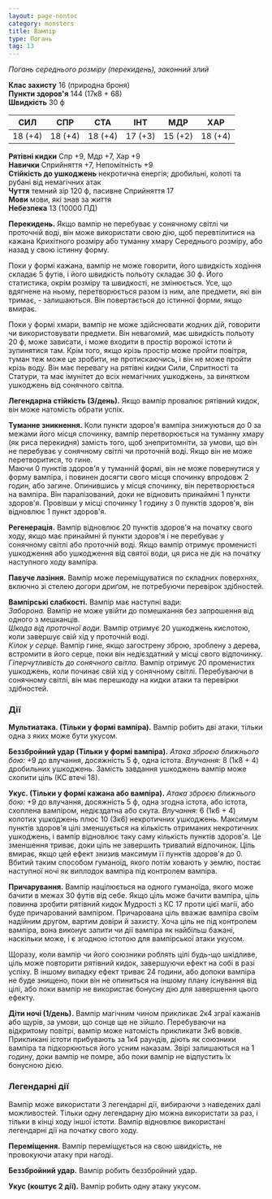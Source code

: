 ```yaml
---
layout: page-nontoc
category: monsters
title: Вампір
type: Погань
tag: 13
---
```


_Погань середнього розміру (перекидень), законний злий_

**Клас захисту** 16 (природна броня)    
**Пункти здоров'я** 144 (17к8 + 68)    
**Швидкість** 30 ф

| СИЛ     | СПР     | СТА     | ІНТ     | МДР     | ХАР     |
| ------- | ------- | ------- | ------- | ------- | ------- |
| 18 (+4) | 18 (+4) | 18 (+4) | 17 (+3) | 15 (+2) | 18 (+4) |

**Рятівні кидки** Спр +9, Мдр +7, Хар +9    
**Навички** Сприйняття +7, Непомітність +9    
**Стійкість до ушкоджень** некротична енергія; дробильні, колоті та рубані від немагічних атак    
**Чуття** темний зір 120 ф, пасивне Сприйняття 17    
**Мови** мови, які знав за життя    
**Небезпека** 13 (10000 ПД)

**Перекидень.** Якщо вампір не перебуває у сонячному світлі чи проточній воді, він може використати свою дію, щоб перевтілитися на кажана Крихітного розміру або туманну хмару Середнього розміру, або назад у свою істинну форму.    

Поки у формі кажана, вампір не може говорити, його швидкість ходіння складає 5 футів, і його швидкість польоту складає 30 ф. Його статистика, окрім розміру та швидкості, не змінюється. Усе, що вдягнене на ньому, перетворюється разом із ним, але предмети, які він тримає, - залишаються. Він повертається до істинної форми, якщо вмирає.    

Поки у формі хмари, вампір не може здійснювати жодних дій, говорити чи використовувати предмети. Він невагомий, має швидкість польоту 20 ф, може зависати, і може входити в простір ворожої істоти й зупинятися там. Крім того, якщо крізь простір може пройти повітря, туман теж може це зробити, не протискаючись, і він не може пройти крізь воду. Він має перевагу на рятівні кидки Сили, Спритності та Статури, та має імунітет до всіх немагічних ушкоджень, за винятком ушкоджень від сонячного світла.    

**Легендарна стійкість (3/день).** Якщо вампір провалює рятівний кидок, він може натомість обрати успіх.    

**Туманне зникнення.** Коли пункти здоров'я вампіра знижуються до 0 за межами його місця спочинку, вампір перетворюється на туманну хмару (як риса перекидня) замість того, щоб знепритомніти, за умови, що він не перебуває у сонячному світлі чи проточній воді. Якщо він не може перетворитися, то гине.    
Маючи 0 пунктів здоров'я у туманній формі, він не може повернутися у форму вампіра, і повинен досягти свого місця спочинку впродовж 2 годин, або загине. Опинившись у місця спочинку, він перетворюється на вампіра. Він паралізований, доки не відновить принаймні 1 пункти здоров'я. Провівши у місці спочинку 1 годину з 0 пунктів здоров'я, він відновлює 1 пункт здоров'я.    

**Регенерація.** Вампір відновлює 20 пунктів здоров'я на початку свого ходу, якщо має принаймні й пункти здоров'я і не перебуває у сонячному світлі або проточній воді. Якщо вампір отримує променисті ушкодження або ушкодження від святої води, ця риса не діє на початку наступного ходу вампіра.    

**Павуче лазіння.** Вампір може переміщуватися по складних поверхнях, включно зі стелею догори дриґом, не потребуючи перевірок здібностей.    

**Вампірські слабкості.** Вампір має наступні вади:    
_Заборона._ Вампір не може увійти до помешкання без запрошення від одного з мешканців.    
_Шкода від проточної води._ Вампір отримує 20 ушкоджень кислотою, коли завершує свій хід у проточній воді.    
_Кілок у серце._ Вампір гине, якщо загострену зброю, зроблену з дерева, встромити в його серце, поки він недієздатний у місці свого відпочинку.    
_Гіперчутливість до сонячного світла._ Вампір отримує 20 променистих ушкоджень, коли починає свій хід у сонячному світлі. Перебуваючи в сонячному світлі, він має перешкоду на кидки атаки та перевірки здібностей.

### Дії
**Мультиатака. (Тільки у формі вампіра).** Вампір робить дві атаки, тільки одна з яких може бути укусом.    

**Беззбройний удар (Тільки у формі вампіра).** _Атака зброєю ближнього бою:_ +9 до влучання, досяжність 5 ф, одна істота. _Влучання:_ 8 (1к8 + 4) дробильних ушкоджень. Замість завдання ушкоджень вампір може схопити ціль (КС втечі 18).    

**Укус. (Тільки у формі кажана або вампіра).** _Атака зброєю ближнього бою:_ +9 до влучання, досяжність 5 ф, одна згодна істота, або істота, схоплена вампіром, недієздатна або скута. _Влучання:_ 6 (1к6 + 4) колотих ушкоджень плюс 10 (3к6) некротичних ушкоджень. Максимум пунктів здоров'я цілі зменшується на кількість отриманих некротичних ушкоджень, і вампір відновлює таку саму кількість пунктів здоров'я. Це зменшення триває, доки ціль не завершить тривалий відпочинок. Ціль вмирає, якщо цей ефект знизив максимум її пунктів здоров'я до 0. Вбитий таким способом гуманоїд, якого потім ховають у землю, постає наступної ночі як виплодок вампіра під контролем вампіра.    

**Причарування.** Вампір націлюється на одного гуманоїда, якого може бачити в межах 30 футів від себе. Якщо ціль може бачити вампіра, ціль повинна зробити рятівний кидок Мудрості з КС 17 проти цієї магії, або буде причарований вампіром. Причарована ціль вважає вампіра своїм надійним другом, вартим довіри й захисту. Хоча ціль не під контролем вампіра, вона виконує запити чи дії вампіра як найбільш бажані, наскільки може, і є згодною істотою для вампірської атаки укусом.    

Щоразу, коли вампір чи його союзники роблять цілі будь-що шкідливе, ціль може повторити рятівний кидок, завершуючи ефект на собі в разі успіху. В іншому випадку ефект триває 24 години, або допоки вампіра не буде знищено, поки він не опиниться на іншому плану існування від цілі, або поки вампір не використає бонусну дію для завершення цього ефекту.    

**Діти ночі (1/день).** Вампір магічним чином прикликає 2к4 зграї кажанів або щурів, за умови, що сонце ще не зійшло. Перебуваючи на відкритому повітрі, вампір може натомість прикликати 3к6 вовків. Прикликані істоти прибувають за 1к4 раундів, діють як союзники вампіра та підкорюються його усним наказам. Звірі залишаються на 1 годину, доки вампір не помре, або поки вампір не відпустить їх бонусною дією.

### Легендарні дії
Вампір може використати 3 легендарні дії, вибираючи з наведених далі можливостей. Тільки одну легендарну дію можна використати за раз, і тільки в кінці ходу іншої істоти. Вампір відновлює використані легендарні дії на початку свого ходу.    

**Переміщення.** Вампір переміщується на свою швидкість, не провокуючи атаку при нагоді.    

**Беззбройний удар.** Вампір робить беззбройний удар.   

**Укус (коштує 2 дії).** Вампір робить одну атаку укусом.
